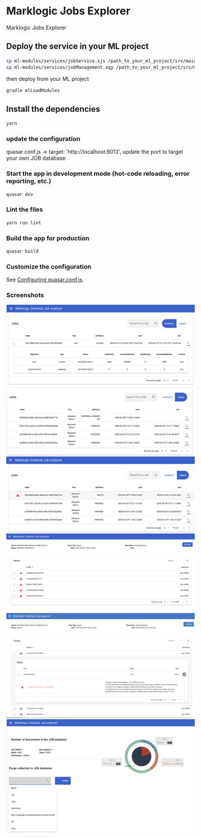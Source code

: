 # Marklogic Jobs Explorer

Marklogic Jobs Explorer

## Deploy the service in your ML project
```bash
cp ml-modules/services/jobService.sjs /path_to_your_ml_project/srv/main/ml-modules/services/
cp ml-modules/services/jobManagement.xqy /path_to_your_ml_project/srv/main/ml-modules/services/
```

then deploy from your ML project
```bash
gradle mlLoadModules
```

## Install the dependencies
```bash
yarn
```

### update the configuration
quasar.conf.js ->   target: 'http://localhost:8013',
update the port to target your own JOB database

### Start the app in development mode (hot-code reloading, error reporting, etc.)
```bash
quasar dev
```

### Lint the files
```bash
yarn run lint
```

### Build the app for production
```bash
quasar build
```

### Customize the configuration
See [Configuring quasar.conf.js](https://quasar.dev/quasar-cli/quasar-conf-js).

### Screenshots

![jobs dhf](https://github.com/jeremybrunetML/MLJobExplorer/blob/master/images/searchDHF.png)
![jobs legacy](https://github.com/jeremybrunetML/MLJobExplorer/blob/master/images/searchLegacy.png)
![jobs legacy error](https://github.com/jeremybrunetML/MLJobExplorer/blob/master/images/searchLegacy2.png)
![job detail](https://github.com/jeremybrunetML/MLJobExplorer/blob/master/images/jobDetail1.png)
![job detail](https://github.com/jeremybrunetML/MLJobExplorer/blob/master/images/jobDetail2.png)
![stats](https://github.com/jeremybrunetML/MLJobExplorer/blob/master/images/stats.png)